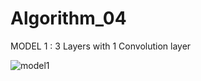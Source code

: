 # Algorithm_04

MODEL 1 : 3 Layers with 1 Convolution layer

![model1](https://user-images.githubusercontent.com/37579727/83404090-ec745600-a444-11ea-9194-f2d54faa0965.PNG)
